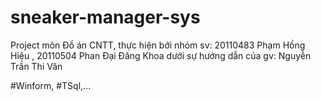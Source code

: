 # sneaker-manager-sys
Project môn Đồ án CNTT, thực hiện bởi nhóm sv: 20110483 Phạm Hồng Hiệu , 20110504 Phan Đại Đăng Khoa dưới sự hướng dẫn của gv: Nguyễn Trần Thi Văn


  #Winform, #TSql,...
